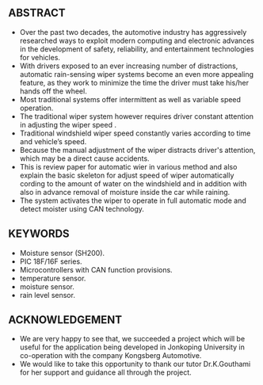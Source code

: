 ## ABSTRACT
- Over the past two decades, the automotive industry has aggressively researched ways to exploit modern computing and electronic advances in the development of safety, reliability, and entertainment technologies for vehicles. 
- With drivers exposed to an ever increasing number of distractions, automatic rain-sensing wiper systems become an even more appealing feature, as they work to minimize the time the driver must take his/her hands off the wheel.
- Most traditional systems offer intermittent as well as variable speed operation.
- The traditional wiper system however requires driver constant attention in adjusting the wiper speed .
- Traditional windshield wiper speed constantly varies according to time and vehicle’s speed.
- Because the manual adjustment of the wiper distracts driver's attention, which may be a direct cause accidents.
- This is review paper for automatic wier in various method and also explain the basic skeleton for adjust speed of wiper automatically cording to the amount of water on the windshield and in addition with also in advance removal of moisture inside the car while raining. 
- The system activates the wiper to operate in full automatic mode and detect moister using CAN technology.
## KEYWORDS
- Moisture sensor (SH200).
- PIC 18F/16F series.
- Microcontrollers with CAN function provisions.
- temperature sensor.
- moisture sensor.
- rain level sensor.
## ACKNOWLEDGEMENT
- We are very happy to see that, we succeeded a project which will be useful for the application being developed in Jonkoping University in co-operation with the company Kongsberg Automotive.
- We would like to take this opportunity to thank our tutor Dr.K.Gouthami for her support and guidance all through the project. 
